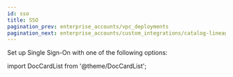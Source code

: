 ```yaml
---
id: sso
title: SSO
pagination_prev: enterprise_accounts/vpc_deployments
pagination_next: enterprise_accounts/custom_integrations/catalog-lineage
---
```

Set up Single Sign-On with one of the following options:

import DocCardList from '@theme/DocCardList';

<DocCardList />